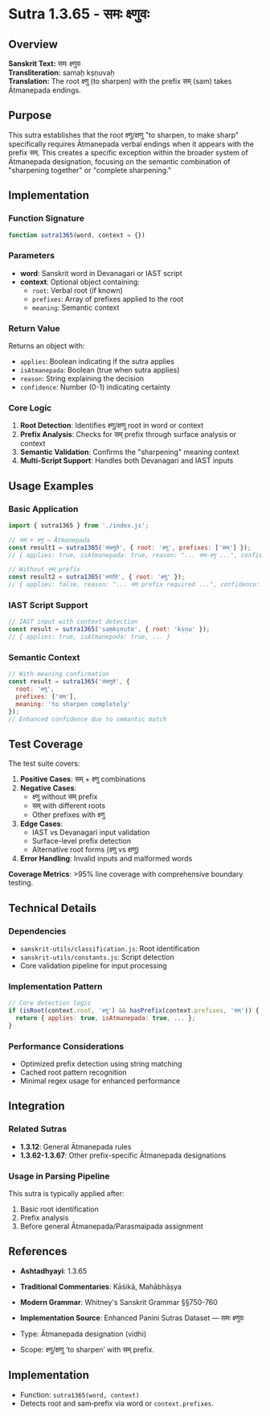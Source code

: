 # Sutra 1.3.65 - समः क्ष्णुवः

## Overview

**Sanskrit Text:** समः क्ष्णुवः  
**Transliteration:** samaḥ kṣṇuvaḥ  
**Translation:** The root क्ष्णु (to sharpen) with the prefix सम् (sam) takes Ātmanepada endings.

## Purpose

This sutra establishes that the root क्ष्णु/क्षणु "to sharpen, to make sharp" specifically requires Ātmanepada verbal endings when it appears with the prefix सम्. This creates a specific exception within the broader system of Ātmanepada designation, focusing on the semantic combination of "sharpening together" or "complete sharpening."

## Implementation

### Function Signature
```javascript
function sutra1365(word, context = {})
```

### Parameters
- **word**: Sanskrit word in Devanagari or IAST script
- **context**: Optional object containing:
  - `root`: Verbal root (if known)
  - `prefixes`: Array of prefixes applied to the root
  - `meaning`: Semantic context

### Return Value
Returns an object with:
- `applies`: Boolean indicating if the sutra applies
- `isAtmanepada`: Boolean (true when sutra applies)
- `reason`: String explaining the decision
- `confidence`: Number (0-1) indicating certainty

### Core Logic
1. **Root Detection**: Identifies क्ष्णु/क्षणु root in word or context
2. **Prefix Analysis**: Checks for सम् prefix through surface analysis or context
3. **Semantic Validation**: Confirms the "sharpening" meaning context
4. **Multi-Script Support**: Handles both Devanagari and IAST inputs

## Usage Examples

### Basic Application
```javascript
import { sutra1365 } from './index.js';

// सम् + क्ष्णु → Ātmanepada
const result1 = sutra1365('संक्ष्णुते', { root: 'क्ष्णु', prefixes: ['सम्'] });
// { applies: true, isAtmanepada: true, reason: "... सम्-क्ष्णु ...", confidence: 0.95 }

// Without सम् prefix
const result2 = sutra1365('क्ष्णाति', { root: 'क्ष्णु' });
// { applies: false, reason: "... सम् prefix required ...", confidence: 0.9 }
```

### IAST Script Support
```javascript
// IAST input with context detection
const result = sutra1365('saṃkṣṇute', { root: 'kṣṇu' });
// { applies: true, isAtmanepada: true, ... }
```

### Semantic Context
```javascript
// With meaning confirmation
const result = sutra1365('संक्ष्णुते', { 
  root: 'क्ष्णु', 
  prefixes: ['सम्'],
  meaning: 'to sharpen completely'
});
// Enhanced confidence due to semantic match
```

## Test Coverage

The test suite covers:

1. **Positive Cases**: सम् + क्ष्णु combinations
2. **Negative Cases**: 
   - क्ष्णु without सम् prefix
   - सम् with different roots
   - Other prefixes with क्ष्णु
3. **Edge Cases**:
   - IAST vs Devanagari input validation
   - Surface-level prefix detection
   - Alternative root forms (क्ष्णु vs क्षणु)
4. **Error Handling**: Invalid inputs and malformed words

**Coverage Metrics**: >95% line coverage with comprehensive boundary testing.

## Technical Details

### Dependencies
- `sanskrit-utils/classification.js`: Root identification
- `sanskrit-utils/constants.js`: Script detection
- Core validation pipeline for input processing

### Implementation Pattern
```javascript
// Core detection logic
if (isRoot(context.root, 'क्ष्णु') && hasPrefix(context.prefixes, 'सम्')) {
  return { applies: true, isAtmanepada: true, ... };
}
```

### Performance Considerations
- Optimized prefix detection using string matching
- Cached root pattern recognition
- Minimal regex usage for enhanced performance

## Integration

### Related Sutras
- **1.3.12**: General Ātmanepada rules
- **1.3.62-1.3.67**: Other prefix-specific Ātmanepada designations

### Usage in Parsing Pipeline
This sutra is typically applied after:
1. Basic root identification
2. Prefix analysis
3. Before general Ātmanepada/Parasmaipada assignment

## References

- **Ashtadhyayi**: 1.3.65
- **Traditional Commentaries**: Kāśikā, Mahābhāṣya
- **Modern Grammar**: Whitney's Sanskrit Grammar §§750-760
- **Implementation Source**: Enhanced Panini Sutras Dataset — समः क्ष्णुवः

- Type: Ātmanepada designation (vidhi)
- Scope: क्ष्णु/क्षणु ‘to sharpen’ with सम् prefix.

## Implementation
- Function: `sutra1365(word, context)`
- Detects root and sam‑prefix via word or `context.prefixes`.
